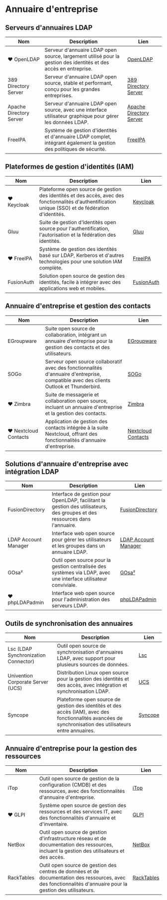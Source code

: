 # Annuaire d'entreprise

## Serveurs d'annuaires LDAP

| Nom                     | Description                                                                                          | Lien                                                                                             |
|-------------------------|------------------------------------------------------------------------------------------------------|--------------------------------------------------------------------------------------------------|
| ❤️ OpenLDAP              | Serveur d'annuaire LDAP open source, largement utilisé pour la gestion des identités et des accès en entreprise. | [OpenLDAP](https://www.openldap.org/)                                                            |
| 389 Directory Server     | Serveur d'annuaire LDAP open source, stable et performant, conçu pour les grandes entreprises.        | [389 Directory Server](https://directory.fedoraproject.org/)                                      |
| Apache Directory Server  | Serveur d'annuaire LDAP open source, avec une interface utilisateur graphique pour gérer les données LDAP. | [Apache Directory Server](https://directory.apache.org/)                                          |
| FreeIPA                  | Système de gestion d'identités et d'annuaire LDAP complet, intégrant également la gestion des politiques de sécurité. | [FreeIPA](https://www.freeipa.org/)                                                               |

## Plateformes de gestion d'identités (IAM)

| Nom           | Description                                                                                         | Lien                                                                                           |
|---------------|-----------------------------------------------------------------------------------------------------|------------------------------------------------------------------------------------------------|
| ❤️ Keycloak   | Plateforme open source de gestion des identités et des accès, avec des fonctionnalités d'authentification unique (SSO) et de fédération d'identités. | [Keycloak](https://www.keycloak.org/)                                                          |
| Gluu          | Suite de gestion d'identités open source pour l'authentification, l'autorisation et la fédération des identités. | [Gluu](https://www.gluu.org/)                                                                  |
| ❤️ FreeIPA    | Système de gestion des identités basé sur LDAP, Kerberos et d'autres technologies pour une solution IAM complète. | [FreeIPA](https://www.freeipa.org/)                                                             |
| FusionAuth    | Solution open source de gestion des identités, facile à intégrer avec des applications web et mobiles. | [FusionAuth](https://fusionauth.io/)                                                            |

## Annuaire d'entreprise et gestion des contacts

| Nom               | Description                                                                                     | Lien                                                                                           |
|-------------------|-------------------------------------------------------------------------------------------------|------------------------------------------------------------------------------------------------|
| EGroupware        | Suite open source de collaboration, intégrant un annuaire d'entreprise pour la gestion des contacts et des utilisateurs. | [EGroupware](https://www.egroupware.org/)                                                      |
| SOGo              | Serveur open source collaboratif avec des fonctionnalités d'annuaire d'entreprise, compatible avec des clients Outlook et Thunderbird. | [SOGo](https://sogo.nu/)                                                                       |
| ❤️ Zimbra         | Suite de messagerie et collaboration open source, incluant un annuaire d'entreprise et la gestion des contacts. | [Zimbra](https://www.zimbra.com/)                                                              |
| ❤️ Nextcloud Contacts | Application de gestion des contacts intégrée à la suite Nextcloud, offrant des fonctionnalités d'annuaire d'entreprise. | [Nextcloud Contacts](https://nextcloud.com/)                                                    |

## Solutions d'annuaire d'entreprise avec intégration LDAP

| Nom                    | Description                                                                                       | Lien                                                                                           |
|------------------------|---------------------------------------------------------------------------------------------------|------------------------------------------------------------------------------------------------|
| FusionDirectory         | Interface de gestion pour OpenLDAP, facilitant la gestion des utilisateurs, des groupes et des ressources dans l'annuaire. | [FusionDirectory](https://www.fusiondirectory.org/)                                             |
| LDAP Account Manager    | Interface web open source pour gérer les utilisateurs et les groupes dans un annuaire LDAP.        | [LDAP Account Manager](https://www.ldap-account-manager.org/lamcms/)                            |
| GOsa²                   | Outil open source pour la gestion centralisée des systèmes via LDAP, avec une interface utilisateur conviviale. | [GOsa²](https://gosa-project.org/)                                                              |
| ❤️ phpLDAPadmin         | Interface web open source pour l'administration des serveurs LDAP.                                 | [phpLDAPadmin](https://phpldapadmin.sourceforge.io/wiki/index.php/Main_Page)                    |

## Outils de synchronisation des annuaires

| Nom                             | Description                                                                                       | Lien                                                                                           |
|----------------------------------|---------------------------------------------------------------------------------------------------|------------------------------------------------------------------------------------------------|
| Lsc (LDAP Synchronization Connector) | Outil open source de synchronisation d'annuaires LDAP, avec support pour plusieurs sources de données. | [Lsc](https://lsc-project.org/)                                                                |
| Univention Corporate Server (UCS)| Distribution Linux open source pour la gestion des identités et des accès, avec intégration et synchronisation LDAP. | [UCS](https://www.univention.com/products/ucs/)                                                 |
| Syncope                          | Plateforme open source de gestion des identités et des accès (IAM), avec des fonctionnalités avancées de synchronisation des utilisateurs entre annuaires. | [Syncope](https://syncope.apache.org/)                                                          |

## Annuaire d'entreprise pour la gestion des ressources

| Nom           | Description                                                                                          | Lien                                                                                           |
|---------------|------------------------------------------------------------------------------------------------------|------------------------------------------------------------------------------------------------|
| iTop          | Outil open source de gestion de la configuration (CMDB) et des ressources, avec des fonctionnalités d'annuaire d'entreprise. | [iTop](https://www.itophub.io/)                                                                |
| ❤️ GLPI       | Système open source de gestion des ressources et des services IT, avec des fonctionnalités d'annuaire et d'inventaire. | [GLPI](https://glpi-project.org/)                                                              |
| NetBox        | Outil open source de gestion d'infrastructure réseau et de documentation des ressources, incluant la gestion des utilisateurs et des accès. | [NetBox](https://netbox.readthedocs.io/en/stable/)                                              |
| RackTables    | Outil open source de gestion des centres de données et de documentation des ressources, avec des fonctionnalités d'annuaire pour la gestion des utilisateurs. | [RackTables](https://www.racktables.org/)                                                       |
